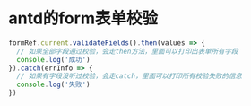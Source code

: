 # antd的form表单校验


```typescript
formRef.current.validateFields().then(values => {
  // 如果全部字段通过校验，会走then方法，里面可以打印出表单所有字段
  console.log('成功')
}).catch(errInfo => {
  // 如果有字段没听过校验，会走catch，里面可以打印所有校验失败的信息
  console.log('失败')
})
```

